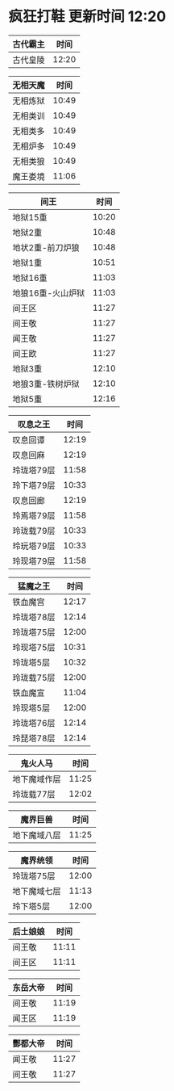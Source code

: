 # 疯狂打鞋 更新时间 12:20

| 古代霸主   | 时间    |
|--------|-------|
| 古代皇陵 | 12:20 |

| 无相天魔   | 时间    |
|--------|-------|
| 无相炼狱 | 10:49 |
| 无相类训 | 10:49 |
| 无相类多 | 10:49 |
| 无相炉多 | 10:49 |
| 无相类狼 | 10:49 |
| 魔王娄境 | 11:06 |

| 间王   | 时间    |
|--------|-------|
| 地狱15重 | 10:20 |
| 地狱2重 | 10:48 |
| 地状2重-前刀炉狼 | 10:48 |
| 地狱1重 | 10:51 |
| 地狱16重 | 11:03 |
| 地狼16重-火山炉狱 | 11:03 |
| 间王区 | 11:27 |
| 间王敬 | 11:27 |
| 闻王敬 | 11:27 |
| 间王欧 | 11:27 |
| 地狱3重 | 12:10 |
| 地狼3重-铁树炉狱 | 12:10 |
| 地狱5重 | 12:16 |

| 叹息之王   | 时间    |
|--------|-------|
| 叹息回谭 | 12:19 |
| 叹息回麻 | 12:19 |
| 玲珑塔79层 | 11:58 |
| 玲下塔79层 | 10:33 |
| 叹息回廊 | 12:19 |
| 玲焉塔79层 | 11:58 |
| 玲珑载79层 | 10:33 |
| 玲玩塔79层 | 10:33 |
| 玲现塔79层 | 11:58 |

| 猛魔之王   | 时间    |
|--------|-------|
| 铁血魔宫 | 12:17 |
| 玲珑塔78层 | 12:14 |
| 玲珑塔75层 | 12:00 |
| 玲现塔75层 | 10:31 |
| 玲珑塔5层 | 10:32 |
| 玲珑载75层 | 12:00 |
| 铁血魔宣 | 11:04 |
| 玲现塔5层 | 12:00 |
| 玲珑塔76层 | 12:14 |
| 玲琵塔78层 | 12:14 |

| 鬼火人马   | 时间    |
|--------|-------|
| 地下魔域作层 | 11:25 |
| 玲珑载77层 | 12:02 |

| 魔界巨兽   | 时间    |
|--------|-------|
| 地下魔域八层 | 11:25 |

| 魔界统领   | 时间    |
|--------|-------|
| 玲珑塔75层 | 12:00 |
| 地下魔域七层 | 11:13 |
| 玲下塔5层 | 12:00 |

| 后土娘娘   | 时间    |
|--------|-------|
| 间王敬 | 11:11 |
| 间王区 | 11:11 |

| 东岳大帝   | 时间    |
|--------|-------|
| 间王敬 | 11:19 |
| 闻王区 | 11:19 |

| 酆都大帝   | 时间    |
|--------|-------|
| 闻王敬 | 11:27 |
| 间王敬 | 11:27 |